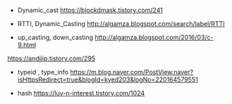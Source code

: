 - Dynamic_cast
https://blockdmask.tistory.com/241

- RTTI, Dynamic_Casting
http://algamza.blogspot.com/search/label/RTTI

- up_casting, down_casting
http://algamza.blogspot.com/2016/03/c-9.html

https://andjjip.tistory.com/295

- typeid , type_info
https://m.blog.naver.com/PostView.naver?isHttpsRedirect=true&blogId=kyed203&logNo=220164579551

- hash
https://luv-n-interest.tistory.com/1024